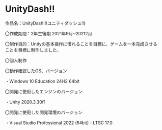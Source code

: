 # UnityDash!!
作品名：UnityDash!!(ユニティダッシュ!!)

〇作成期間：2年生後期 2021年9月~20212月

〇制作目的：Untiyの基本操作に慣れることを目標に、ゲームを一本完成させることを目標に制作しました。

〇個人制作

〇動作確認したOS、バージョン
  
  ・Windows 10 Education 24H2 64bit

〇開発に使用したエンジンのバージョン
  
  ・Unity 2020.3.30f1
  
〇開発に使用した開発環境のバージョン
  
  ・Visual Studio Professional 2022 (64bit) - LTSC 17.0
